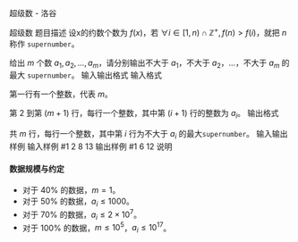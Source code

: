 



超级数 - 洛谷














超级数
题目描述
设x的约数个数为 $f(x)$，若 $\forall i\in [1,n)\cap \mathbb{Z^+},f(n)>f(i)$，就把 $n$ 称作 `supernumber`。

给出 $m$ 个数 $a_1,a_2,\ldots,a_m$，请分别输出不大于 $a_1$，不大于 $a_2$，...，不大于 $a_m$ 的最大 `supernumber`。
输入输出格式
输入格式

第一行有一个整数，代表 $m$。

第 $2$  到第 $(m+1)$ 行，每行一个整数，其中第  $(i+1)$ 行的整数为 $a_i$。
输出格式

共 $m$ 行，每行一个整数，其中第 $i$ 行为不大于 $a_i$ 的最大`supernumber`。
输入输出样例
输入样例 #1
2
8
13
输出样例 #1
6
12
说明
#### 数据规模与约定

- 对于 $40\%$ 的数据，$m=1$。
- 对于 $50\%$ 的数据，$a_i\le1000$。
- 对于 $70\%$ 的数据，$a_i\le 2\times10^7$。
- 对于 $100\%$ 的数据，$m\le10^5$，$a_i\le10^{17}$。






